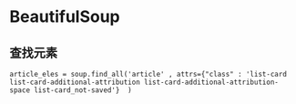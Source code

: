 

# BeautifulSoup

## 查找元素

```
article_eles = soup.find_all('article' , attrs={"class" : 'list-card list-card-additional-attribution list-card-additional-attribution-space list-card_not-saved'}  )
```


